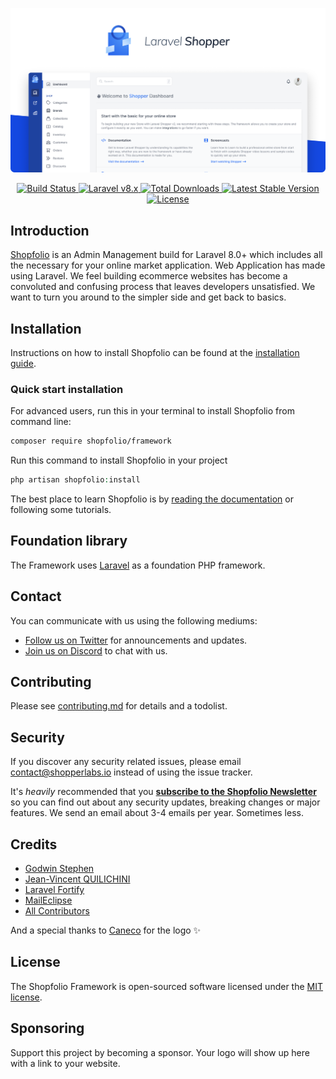 <p align="center">
    <a href="https://techieslab.net" title="Shopfolio Dashboard Screenshoot"><img src="https://github.com/shopperlabs/art/blob/main/socialcard.png"></a>
</p>

<p align="center">
    <a href="https://github.com/shopperlabs/framework/actions">
        <img src="https://github.com/shopperlabs/framework/workflows/tests/badge.svg" alt="Build Status">
    </a>
    <a href="https://laravel.com">
        <img alt="Laravel v8.x" src="https://img.shields.io/badge/Laravel-v8.x-FF2D20">
    </a>
    <a href="https://packagist.org/packages/shopfolio/framework">
        <img src="https://img.shields.io/packagist/dt/shopfolio/framework" alt="Total Downloads">
    </a>
    <a href="https://packagist.org/packages/shopfolio/framework">
        <img src="https://img.shields.io/packagist/v/shopfolio/framework" alt="Latest Stable Version">
    </a>
    <a href="https://packagist.org/packages/shopfolio/framework">
        <img src="https://img.shields.io/packagist/l/shopfolio/framework" alt="License">
    </a>
</p>

## Introduction

[Shopfolio](https://techieslab.net) is an Admin Management build for Laravel 8.0+ which includes all the necessary for your online market application.
Web Application has made using Laravel. We feel building ecommerce websites has become a convoluted and confusing process that leaves developers unsatisfied.
We want to turn you around to the simpler side and get back to basics.

## Installation

Instructions on how to install Shopfolio can be found at the [installation guide](https://laravelshopper.dev/installing).

### Quick start installation

For advanced users, run this in your terminal to install Shopfolio from command line:

``` bash
composer require shopfolio/framework
```

Run this command to install Shopfolio in your project

```php
php artisan shopfolio:install
```

The best place to learn Shopfolio is by [reading the documentation](https://laravelshopper.dev) or following some tutorials.

## Foundation library

The Framework uses [Laravel](https://laravel.com) as a foundation PHP framework.

## Contact

You can communicate with us using the following mediums:

* [Follow us on Twitter](https://twitter.com/laravelshopper) for announcements and updates.
* [Join us on Discord](https://techieslab.net/discord) to chat with us.

## Contributing

Please see [contributing.md](CONTRIBUTING.md) for details and a todolist.

## Security

If you discover any security related issues, please email contact@shopperlabs.io instead of using the issue tracker.

It's _heavily_ recommended that you **[subscribe to the Shopfolio Newsletter](http://techieslab.net)** so you can find out about any security updates, breaking changes or major features.
We send an email about 3-4 emails per year. Sometimes less.

## Credits

- [Godwin Stephen][link-author]
- [Jean-Vincent QUILICHINI][link-author-2]
- [Laravel Fortify](https://github.com/laravel/fortify)
- [MailEclipse](https://github.com/Qoraiche/laravel-mail-editor)
- [All Contributors][link-contributors]

And a special thanks to [Caneco](https://twitter.com/caneco) for the logo ✨

## License

The Shopfolio Framework is open-sourced software licensed under the [MIT license](https://opensource.org/licenses/MIT).

## Sponsoring

Support this project by becoming a sponsor. Your logo will show up here with a link to your website.

[link-author]: https://github.com/mckenziearts
[link-author-2]: https://github.com/sense
[link-contributors]: ../../contributors

